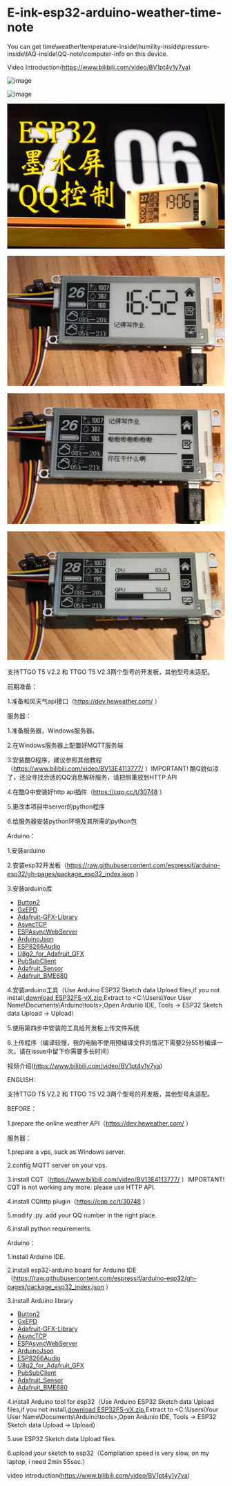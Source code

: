 # E-ink-esp32-arduino-weather-time-note
You can get time\weather\temperature-inside\humility-inside\pressure-inside\IAQ-inside\QQ-note\computer-info on this device.

Video Introduction(https://www.bilibili.com/video/BV1pt4y1y7ya)

![image](image/image.png)

![image](image/bilibili1.png)

![image](image/bilibili2.JPG)

![main page](image/mainpage.JPG)

![note page](image/notepage.JPG)

![info page](image/infopage.JPG)

支持TTGO T5 V2.2 和 TTGO T5 V2.3两个型号的开发板，其他型号未适配。

前期准备：

1.准备和风天气api接口（https://dev.heweather.com/ ）



服务器：

1.准备服务器，Windows服务器。

2.在Windows服务器上配置好MQTT服务端

3.安装酷Q程序，建议参照其他教程（https://www.bilibili.com/video/BV13E4113777/ ）IMPORTANT! 酷Q貌似凉了，还没寻找合适的QQ消息解析服务，请把侧重放到HTTP API

4.在酷Q中安装好http api插件（https://cqp.cc/t/30748 ）

5.更改本项目中server的python程序

6.给服务器安装python环境及其所需的python包



Arduino：

1.安装arduino

2.安装esp32开发板（https://raw.githubusercontent.com/espressif/arduino-esp32/gh-pages/package_esp32_index.json ）

3.安装arduino库
- [Button2](https://github.com/lewisxhe/Button2)<fork branch>
- [GxEPD](https://github.com/lewisxhe/GxEPD)<fork branch>
- [Adafruit-GFX-Library](https://github.com/adafruit/Adafruit-GFX-Library)
- [AsyncTCP](https://github.com/me-no-dev/AsyncTCP)
- [ESPAsyncWebServer](https://github.com/me-no-dev/ESPAsyncWebServer)
- [ArduinoJson](https://github.com/bblanchon/ArduinoJson/releases)
- [ESP8266Audio](https://github.com/earlephilhower/ESP8266Audio)
- [U8g2_for_Adafruit_GFX](https://github.com/olikraus/U8g2_for_Adafruit_GFX)
- [PubSubClient](https://github.com/knolleary/pubsubclient)
- [Adafruit_Sensor](https://github.com/adafruit/Adafruit_Sensor)
- [Adafruit_BME680](https://github.com/adafruit/Adafruit_BME680)

4.安装arduino工具（Use Arduino ESP32 Sketch data Upload files,if you not install,[download ESP32FS-vX.zip](https://github.com/me-no-dev/arduino-esp32fs-plugin/releases),Extract to <C:\Users\Your User Name\Documents\Arduino\tools>,Open Ardunio IDE,  Tools -> ESP32 Sketch data Upload -> Upload）

5.使用第四步中安装的工具给开发板上传文件系统

6.上传程序（编译较慢，我的电脑不使用预编译文件的情况下需要2分55秒编译一次。请在issue中留下你需要多长时间）



视频介绍(https://www.bilibili.com/video/BV1pt4y1y7ya)



ENGLISH:

支持TTGO T5 V2.2 和 TTGO T5 V2.3两个型号的开发板，其他型号未适配。

BEFORE：

1.prepare the online weather API（https://dev.heweather.com/ ）



服务器：

1.prepare a vps, suck as Windows server.

2.config MQTT server on your vps.

3.install CQT（https://www.bilibili.com/video/BV13E4113777/ ）IMPORTANT! CQT is not working any more. please use HTTP API.

4.install CQhttp plugin（https://cqp.cc/t/30748 ）

5.modify .py. add your QQ number in the right place.

6.install python requirements.



Arduino：

1.install Arduino IDE.

2.install esp32-arduino board for Arduino IDE（https://raw.githubusercontent.com/espressif/arduino-esp32/gh-pages/package_esp32_index.json ）

3.install Arduino library
- [Button2](https://github.com/lewisxhe/Button2)<fork branch>
- [GxEPD](https://github.com/lewisxhe/GxEPD)<fork branch>
- [Adafruit-GFX-Library](https://github.com/adafruit/Adafruit-GFX-Library)
- [AsyncTCP](https://github.com/me-no-dev/AsyncTCP)
- [ESPAsyncWebServer](https://github.com/me-no-dev/ESPAsyncWebServer)
- [ArduinoJson](https://github.com/bblanchon/ArduinoJson/releases)
- [ESP8266Audio](https://github.com/earlephilhower/ESP8266Audio)
- [U8g2_for_Adafruit_GFX](https://github.com/olikraus/U8g2_for_Adafruit_GFX)
- [PubSubClient](https://github.com/knolleary/pubsubclient)
- [Adafruit_Sensor](https://github.com/adafruit/Adafruit_Sensor)
- [Adafruit_BME680](https://github.com/adafruit/Adafruit_BME680)

4.install Arduino tool for esp32（Use Arduino ESP32 Sketch data Upload files,if you not install,[download ESP32FS-vX.zip](https://github.com/me-no-dev/arduino-esp32fs-plugin/releases),Extract to <C:\Users\Your User Name\Documents\Arduino\tools>,Open Ardunio IDE,  Tools -> ESP32 Sketch data Upload -> Upload）

5.use ESP32 Sketch data Upload files.

6.upload your sketch to esp32（Compilation speed is very slow, on my laptop, i need 2min 55sec.）



video introduction(https://www.bilibili.com/video/BV1pt4y1y7ya)
